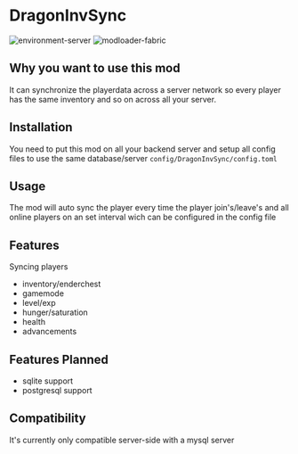 # DragonInvSync
![environment-server](https://img.shields.io/badge/environment-server-blue) ![modloader-fabric](https://img.shields.io/badge/modloader-fabric-blue)

## Why you want to use this mod
It can synchronize the playerdata across a server network
so every player has the same inventory and so on across all your server.

## Installation
You need to put this mod on all your backend server
and setup all config files to use the same database/server
```config/DragonInvSync/config.toml```

## Usage
The mod will auto sync the player every time the player join's/leave's and all online players on an set interval wich can be configured in the config file

## Features
Syncing players
- inventory/enderchest
- gamemode
- level/exp
- hunger/saturation
- health
- advancements

## Features Planned
- sqlite support 
- postgresql support

## Compatibility
It's currently only compatible server-side with a mysql server
